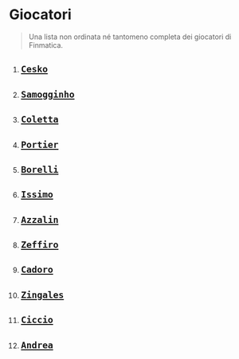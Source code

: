 # Giocatori

> Una lista non ordinata né tantomeno completa dei giocatori di Finmatica.

1. ## [`Cesko`](/players/it/cesko.md)

2. ## [`Samogginho`](/players/it/samogginho.md)

3. ## [`Coletta`](/players/it/coletta.md)

4. ## [`Portier`](/players/it/portier.md)

5. ## [`Borelli`](/players/it/borelli.md)

6. ## [`Issimo`](/players/it/issimo.md)

7. ## [`Azzalin`](/players/it/azzalin.md)

8. ## [`Zeffiro`](/players/it/zeffiro.md)

9. ## [`Cadoro`](/players/it/cadoro.md)

10. ## [`Zingales`](/players/it/zingales.md)

11. ## [`Ciccio`](/players/it/ciccio.md)

12. ## [`Andrea`](/players/it/andrea.md)